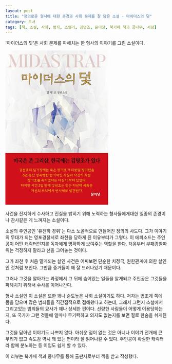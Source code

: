```yaml
---
layout: post
title: "정의로운 형사에 대한 존경과 사회 문제를 잘 담은 소설 - 마이더스의 덫"
category: 도서
tags: [책, 소설, 사회, 범죄, 스릴러, 김명조, 문이당, 북카페 책과 콩나무, 서평]
---
```


'마이더스의 덫'은
사회 문제를 파해치는 한 형사의 이야기를 그린 소설이다.

![표지](/images/book/midas-trap-book-h480.jpg)

사건을 진지하게 수사하고 진실을 밝히기 위해 노력하는 형사들에게대한 일종의 존경이나 찬사같은 게 느껴지는 소설이다.

소설의 주인공인 '유진하 경위'는 다소 노골적으로 만들어진 정의의 사도다.
그가 이야기의 무대가 되는 영포경찰서로 좌천을 당하게 된 이유부터가 그렇다.
이 에피소드는 주인공이 어떤 캐릭터인지를 독자에게 명확하게 보여주는 역할을 한다.
처음부터 부패경찰따위는 걱정하지 말라고 선을 그어놓는 것이다.

그가 좌천 후 처음 맡게되는 살인 사건은 어찌보면 단순한 치정극, 원한관계에 의한 살인인 것처럼 보인다.
그만큼 증거들이 꽤 잘 드러나있기 때문이다.

그러나 그것을 알아가는 과정에서 그 뒤에 숨어있는 일들을 알게되고
주인공은 그것들을 파헤치기 위해서 수사를 이어나간다.

형사 소설인 이 소설은 또한 꽤나 순도높은 사회 소설이기도 하다.
저자는 법조계 쪽에 몸을 담으며 많은 범죄들을 직간접적으로 접해왔다고 하는데,
그래서 그런지 소설에서 그리고있는 범죄들의 묘사가 꽤나 상세한 편이다.
선량한 사람들이 어떻게 이용당하는지,
또 국가가 그런 것들에 얼마나 무기력하고 의지도 없는지를 보면 절로 한숨을 쉬게된다.

그것을 담아낸 이야기도 나쁘지 않다.
아쉬운 점이 없는 것은 아니나 이야기 전개에 큰 무리가 없고
속도감 역시 꽤 있는 편이라 잘 읽어나갈 수 있다.
주인공이 확실한 캐릭터라 함께 분노하는 등 이입도 쉽게 할 수 있다.



<div class="im im-info">
이 리뷰는 북카페 책과 콩나무를 통해 출판사로부터 책을 받고 작성했다.
</div>
